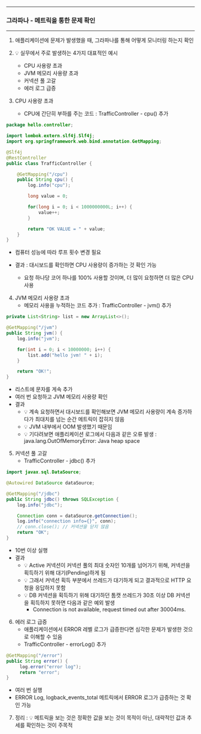 -----
### 그라파나 - 메트릭을 통한 문제 확인
-----
1. 애플리케이션에 문제가 발생했을 때, 그라파나를 통해 어떻게 모니터링 하는지 확인
2. 💡 실무에서 주로 발생하는 4가지 대표적인 예시
   - CPU 사용량 초과
   - JVM 메모리 사용량 초과
   - 커넥션 풀 고갈
   - 에러 로그 급증

3. CPU 사용량 초과
   - CPU에 간단히 부하를 주는 코드 : TrafficController - cpu() 추가
```java
package hello.controller;

import lombok.extern.slf4j.Slf4j;
import org.springframework.web.bind.annotation.GetMapping;

@Slf4j
@RestController
public class TrafficController {

    @GetMapping("/cpu")
    public String cpu() {
        log.info("cpu");

        long value = 0;

        for(long i = 0; i < 1000000000L; i++) {
            value++;
        }

        return "OK VALUE = " + value;
    }
}
```
  - 컴퓨터 성능에 따라 루프 횟수 변경 필요

  - 결과 : 대시보드를 확인하면 CPU 사용량이 증가하는 것 확인 가능
    + 요청 하나당 코어 하나를 100% 사용할 것이며, 더 많이 요청하면 더 많은 CPU 사용

4. JVM 메모리 사용량 초과
   - 메모리 사용을 누적하는 코드 추가 : TrafficController - jvm() 추가
```java
private List<String> list = new ArrayList<>();

@GetMapping("/jvm")
public String jvm() {
    log.info("jvm");

    for(int i = 0; i < 10000000; i++) {
        list.add("hello jvm! " + i);
    }

    return "OK!";
}
```
  - 리스트에 문자를 게속 추가
  - 여러 번 요청하고 JVM 메모리 사용량 확인
  - 결과
    + 💡 계속 요청하면서 대시보드를 확인해보면 JVM 메모리 사용량이 계속 증가하다가 최대치를 넘는 순간 메트릭이 잡히지 않음
    + 💡 JVM 내부에서 OOM 발생했기 때문임
    + 💡 기다려보면 애플리케이션 로그에서 다음과 같은 오류 발생 : java.lang.OutOfMemoryError: Java heap space

5. 커넥션 풀 고갈
   - TrafficController - jdbc() 추가
```java
import javax.sql.DataSource;

@Autowired DataSource dataSource;

@GetMapping("/jdbc")
public String jdbc() throws SQLException {
    log.info("jdbc");

    Connection conn = dataSource.getConnection();
    log.info("connection info={}", conn);
    // conn.close(); // 커넥션을 닫지 않음
    return "OK";
}
```
  - 10번 이상 실행
  - 결과
    + 💡 Active 커넥션이 커넥션 풀의 최대 숫자인 10개를 넘어가기 위해, 커넥션을 획득하기 위해 대기(Pending)하게 됨
    + 💡 그래서 커넥션 획득 부분에서 쓰레드가 대기하게 되고 결과적으로 HTTP 요청을 응답하지 못함
    + 💡 DB 커넥션을 획득하기 위해 대기하던 톰캣 쓰레드가 30초 이상 DB 커넥션을 획득하지 못하면 다음과 같은 예외 발생
      * Connection is not available, request timed out after 30004ms.

6. 에러 로그 급증
   - 애플리케이션에서 ERROR 레벨 로그가 급증한다면 심각한 문제가 발생한 것으로 이해할 수 있음
   - TrafficController - errorLog() 추가
```java
@GetMapping("/error")
public String error() {
     log.error("error log");
     return "error";
}
```
  - 여러 번 실행
  - ERROR Log, logback_events_total 메트릭에서 ERROR 로그가 급증하는 것 확인 가능

7. 정리 : 💡 메트릭을 보는 것은 정확한 값을 보는 것이 목적이 아닌, 대략적인 값과 추세를 확인하는 것이 주목적
